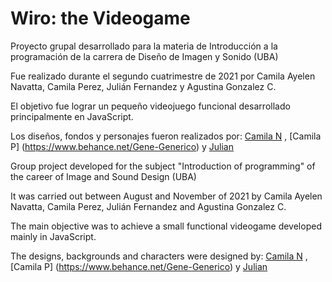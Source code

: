 # Wiro: the Videogame
Proyecto grupal desarrollado para la materia de Introducción a la programación de la carrera de Diseño de Imagen y Sonido (UBA)

Fue realizado durante el segundo cuatrimestre de 2021 por Camila Ayelen Navatta, Camila Perez, Julián Fernandez y Agustina Gonzalez C.

El objetivo fue lograr un pequeño videojuego funcional desarrollado principalmente en JavaScript.

Los diseños, fondos y personajes fueron realizados por: [Camila N](https://www.instagram.com/wolfmedia_art/) , [Camila P] (https://www.behance.net/Gene-Generico) y [Julian](https://www.behance.net/julafernandez)



Group project developed for the subject "Introduction of programming" of the career of Image and Sound Design (UBA)

It was carried out between August and November of 2021 by Camila Ayelen Navatta, Camila Perez, Julián Fernandez and Agustina Gonzalez C.

The main objective was to achieve a small functional videogame developed mainly in JavaScript.

The designs, backgrounds and characters were designed by: [Camila N](https://www.instagram.com/wolfmedia_art/) , [Camila P] (https://www.behance.net/Gene-Generico) y [Julian](https://www.behance.net/julafernandez)
